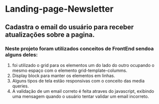# Landing-page-Newsletter
## Cadastra o email do usuário para receber atualizações sobre a pagina.
### Neste projeto foram utilizados conceitos de FrontEnd sendoa alguns deles:
1. foi utilizado o grid para os elementos um do lado do outro ocupando o mesmo espaço com o elemento grid-template-columms.
2. Display block para manter os elementos em linhas.
3. Alguns tipos de tela estão responsivas com o conceito das media queries.
4. A validação de um email correto é feita atraves do javascript, exibindo uma mensagem quando o usuário tentar validar um email incorreto.
